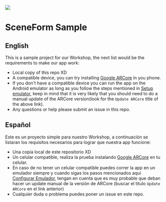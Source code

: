 ![](https://4.bp.blogspot.com/-ONXXz2_DVWQ/Ww7xWBExG7I/AAAAAAAAFrU/PF-kFivAFIw71VJhOaza-GvSvo3wh54gACLcBGAs/s1600/Screenshot%2B2018-05-30%2Bat%2B2.31.26%2BPM.png) 
# SceneForm Sample

## English
This is a sample project for our Workshop, the next list would be the requirements to make our app work:

  - Local copy of this repo XD
  - A compatible device, you can try installing [Google ARCore](https://play.google.com/store/apps/details?id=com.google.ar.core&hl=en) in you phone.
  - If you don't have a compatible device you can run the app on the Android emulator as long as you follow the steps mentioned in [Setup emulator](https://developers.google.com/ar/develop/java/emulator), keep in mind that it is very likely that you should need to do a manual update of the ARCore version(look for the `Update ARCore` title of the above link).
  - Any questions or help please submit an issue in this repo.

## Español
Este es un proyecto simple para nuestro Workshop, a continuación se listaran los requisitos necesarios para lograr que nuestra app funcione:

  - Una copia local de este repositorio XD
  - Un celular compatible, realiza la prueba instalando [Google ARCore](https://play.google.com/store/apps/details?id=com.google.ar.core&hl=en) en tu celular.
  - En caso de no tener un celular compatible puedes correr la app en un emulador siempre y cuando sigas los pasos mencionados aquí [Configurar Emulador](https://developers.google.com/ar/develop/java/emulator), tengan en cuenta que es muy probable que deban hacer un update manual de la versión de ARCore (buscar el titulo `Update ARCore` en el link anterior)
  - Cualquier duda o problema puedes poner un issue en este repo.